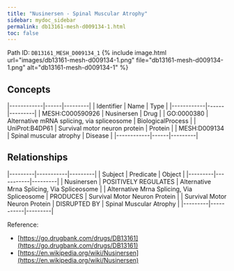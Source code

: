 ```yaml
---
title: "Nusinersen - Spinal Muscular Atrophy"
sidebar: mydoc_sidebar
permalink: db13161-mesh-d009134-1.html
toc: false 
---
```



Path ID: `DB13161_MESH_D009134_1`
{% include image.html url="images/db13161-mesh-d009134-1.png" file="db13161-mesh-d009134-1.png" alt="db13161-mesh-d009134-1" %}

## Concepts

|------------|------|---------|
| Identifier | Name | Type    |
|------------|------|---------|
| MESH:C000590926 | Nusinersen | Drug |
| GO:0000380 | Alternative mRNA splicing, via spliceosome | BiologicalProcess |
| UniProt:B4DP61 | Survival motor neuron protein | Protein |
| MESH:D009134 | Spinal muscular atrophy | Disease |
|------------|------|---------|

## Relationships

|---------|-----------|---------|
| Subject | Predicate | Object  |
|---------|-----------|---------|
| Nusinersen | POSITIVELY REGULATES | Alternative Mrna Splicing, Via Spliceosome |
| Alternative Mrna Splicing, Via Spliceosome | PRODUCES | Survival Motor Neuron Protein |
| Survival Motor Neuron Protein | DISRUPTED BY | Spinal Muscular Atrophy |
|---------|-----------|---------|

Reference: 
  - [https://go.drugbank.com/drugs/DB13161](https://go.drugbank.com/drugs/DB13161)
  - [https://en.wikipedia.org/wiki/Nusinersen](https://en.wikipedia.org/wiki/Nusinersen)

